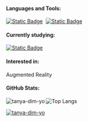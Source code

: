 <h4 align="left">Languages and Tools:</h4>
<a target="_blank" rel="noopener noreferrer nofollow" href="https://camo.githubusercontent.com/b7ca5ae8b041dbba7603fc529cd9fe949c80ff855f8ca5c8b11a47be17f3c6dd/68747470733a2f2f696d672e736869656c64732e696f2f62616467652f436f64652d48544d4c352d696e666f726d6174696f6e616c3f7374796c653d666c6174266c6f676f3d48544d4c3526636f6c6f723d453334463236"><img alt="Static Badge" src="https://img.shields.io/badge/Framework-.NET-brightgreen?color=%23512BD4"></a>
<a target="_blank" rel="noopener noreferrer nofollow" href="https://camo.githubusercontent.com/b7ca5ae8b041dbba7603fc529cd9fe949c80ff855f8ca5c8b11a47be17f3c6dd/68747470733a2f2f696d672e736869656c64732e696f2f62616467652f436f64652d48544d4c352d696e666f726d6174696f6e616c3f7374796c653d666c6174266c6f676f3d48544d4c3526636f6c6f723d453334463236"><img src="https://camo.githubusercontent.com/b7ca5ae8b041dbba7603fc529cd9fe949c80ff855f8ca5c8b11a47be17f3c6dd/68747470733a2f2f696d672e736869656c64732e696f2f62616467652f436f64652d48544d4c352d696e666f726d6174696f6e616c3f7374796c653d666c6174266c6f676f3d48544d4c3526636f6c6f723d453334463236" alt="" data-canonical-src="https://img.shields.io/badge/Code-HTML5-informational?style=flat&amp;logo=HTML5&amp;color=E34F26" style="max-width: 100%;"></a>
<a target="_blank" rel="noopener noreferrer nofollow" href="https://camo.githubusercontent.com/b7ca5ae8b041dbba7603fc529cd9fe949c80ff855f8ca5c8b11a47be17f3c6dd/68747470733a2f2f696d672e736869656c64732e696f2f62616467652f436f64652d48544d4c352d696e666f726d6174696f6e616c3f7374796c653d666c6174266c6f676f3d48544d4c3526636f6c6f723d453334463236"><img alt="Static Badge" src="https://img.shields.io/badge/Code-CSS3-brightgreen?logo=css3&color=%231572B6"></a>

<h4 align="left">Currently studying:</h4>
<a target="_blank" rel="noopener noreferrer nofollow" href="https://camo.githubusercontent.com/b7ca5ae8b041dbba7603fc529cd9fe949c80ff855f8ca5c8b11a47be17f3c6dd/68747470733a2f2f696d672e736869656c64732e696f2f62616467652f436f64652d48544d4c352d696e666f726d6174696f6e616c3f7374796c653d666c6174266c6f676f3d48544d4c3526636f6c6f723d453334463236"><img alt="Static Badge" src="https://img.shields.io/badge/https%3A%2F%2Fimg.shields.io%2Fbadge%2Fany_text-JavaScript-blue?style=flat&logo=javascript&label=Code&color=%23F7DF1E"></a>
<a target="_blank" rel="noopener noreferrer nofollow" href="https://camo.githubusercontent.com/8315bbc3830684284cc2524e79f179ec0f6562686b8f84c6262a5033b9c6299a/68747470733a2f2f696d672e736869656c64732e696f2f62616467652f436f64652d52656163742d696e666f726d6174696f6e616c3f7374796c653d666c6174266c6f676f3d726561637426636f6c6f723d363144414642"><img src="https://camo.githubusercontent.com/8315bbc3830684284cc2524e79f179ec0f6562686b8f84c6262a5033b9c6299a/68747470733a2f2f696d672e736869656c64732e696f2f62616467652f436f64652d52656163742d696e666f726d6174696f6e616c3f7374796c653d666c6174266c6f676f3d726561637426636f6c6f723d363144414642" alt="" data-canonical-src="https://img.shields.io/badge/Code-React-informational?style=flat&amp;logo=react&amp;color=61DAFB" style="max-width: 100%;"></a>

<h4 align="left">Interested in:</h4>Augmented Reality

<h4 align="left">GitHub Stats:</h4>

<img align="left" src="https://github-readme-stats.vercel.app/api?username=tanya-dim-yo&show_icons=true&theme=transparent&locale=en&theme=default" alt="tanya-dim-yo" />![Top Langs](https://github-readme-stats.vercel.app/api/top-langs/?username=tanya-dim-yo&layout=compact&theme=default)

<a href="https://github.com/ryo-ma/github-profile-trophy"><img src="https://github-profile-trophy.vercel.app/?username=tanya-dim-yo&theme=flat&no-frame=false&margin-w=10&title=Commits,Repositories,Experience" alt="tanya-dim-yo" /></a>
